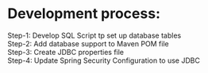 # Development process: 
Step-1: Develop SQL Script tp set up database tables <br>
Step-2: Add database support to Maven POM file <br>
Step-3: Create JDBC properties file <br>
Step-4: Update Spring Security Configuration to use JDBC <br>
